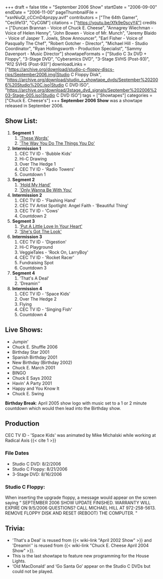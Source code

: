 +++
draft = false
title = "September 2006 Show"
startDate = "2006-09-00"
endDate = "2006-11-00"
pageThumbnailFile = "xsnNiuQl_cCCmD4pnzpy.avif"
contributors = ["The 64th Gamer", "Ceclife13", "CyCGM"]
citations = ["https://youtu.be/Xfk9e0scyY4"]
credits = ["Duncan Brannan - Voice of Chuck E. Cheese", "Annagrey Wiechman - Voice of Helen Henny", "John Bowen - Voice of Mr. Munch", "Jeremy Blaido - Voice of Jasper T. Jowls, Show Announcer", "Earl Fisher - Voice of Pasqually The Chef", "Robert Gotcher - Director", "Michael Hill - Studio Coordinator", "Ryan Hollingsworth - Production Specialist", "Sammy Davenport - Music Director"]
showtapeFormats = ["Studio C 3x DVD + Floppy", "3-Stage DVD", "Cyberamics DVD", "3-Stage SVHS (Post-93)", "R12 SVHS (Post-93)"]
downloadLinks = ["https://archive.org/download/studio-c-floppy-discs-rips/September2006.img|Studio C Floppy Disk", "https://archive.org/download/studio_c_showtape_dvds/September%202006%20Studio%20C.iso|Studio C DVD ISO", "https://archive.org/download/3stage_dvd_signals/September%202006%203-Stage-005.iso|Studio C DVD ISO"]
tags = ["Showtapes"]
categories = ["Chuck E. Cheese's"]
+++
**September 2006 Show** was a showtape released in September 2006.

## Show List:

1.  **Segment 1**
    1.  ['These Words'](https://en.wikipedia.org/wiki/These_Words)
    2.  ['The Way You Do The Things You Do'](https://en.wikipedia.org/wiki/The_Way_You_Do_the_Things_You_Do)
2.  **Intermission 1**
    1.  CEC TV ID - 'Bubble Kids'
    2.  Hi-C Drawing
    3.  Over The Hedge 1
    4.  CEC TV ID - 'Radio Towers'
    5.  Countdown 1
3.  **Segment 2**
    1.  ['Hold My Hand'](https://en.wikipedia.org/wiki/Hold_My_Hand_(Hootie_%26_the_Blowfish_song))
    2.  ['Only Wanna Be With You'](https://en.wikipedia.org/wiki/Only_Wanna_Be_with_You)
4.  **Intermission 2**
    1.  CEC TV ID - 'Flashing Hand'
    2.  CEC TV Artist Spotlight: Angel Faith - 'Beautiful Thing'
    3.  CEC TV ID - 'Cows'
    4.  Countdown 2
5.  **Segment 3**
    1.  ['Put A Little Love In Your Heart'](https://en.wikipedia.org/wiki/Put_a_Little_Love_in_Your_Heart)
    2.  ['She's Got The Look'](https://en.wikipedia.org/wiki/The_Look)
6.  **Intermission 3**
    1.  CEC TV ID - 'Digestion'
    2.  Hi-C Playground
    3.  VeggieTales - 'Rock On, LarryBoy'
    4.  CEC TV ID - 'Rocket Racer'
    5.  Fundraising Spot
    6.  Countdown 3
7.  **Segment 4**
    1.  'That's A Deal'
    2.  'Dreamin''
8.  **Intermission 4**
    1.  CEC TV ID - 'Space Kids'
    2.  Over The Hedge 2
    3.  Flying
    4.  CEC TV ID - 'Singing Fish'
    5.  Countdown 4

## Live Shows:

- Jumpin'
- Chuck E. Shuffle 2006
- Birthday Star 2001
- Spanish Birthday 2001
- New Birthday (Birthday 2002)
- Chuck E. March 2001
- BINGO
- Chuck E Says 2002
- Havin' A Party 2001
- Happy and You Know It
- Chuck E. Swing 

**Birthday Break**: April 2005 show logo with music set to a 1 or 2 minute countdown which would then lead into the Birthday show.

## Production

CEC TV ID - 'Space Kids' was animated by Mike Michalski while working at Radical Axis {{< cite 1 >}}

### File Dates

- Studio C DVD: 8/2/2006
- Studio C Floppy: 8/21/2006
- 3-Stage DVD: 8/16/2006

### Studio C Floppy:

When inserting the upgrade floppy, a message would appear on the screen saying
“ SEPTEMBER 2006 SHOW UPDATE FINISHED.
 WARRANTY WILL EXPIRE ON 9/5/2006
 QUESTIONS? CALL MICHAEL HILL AT 972-258-5613.
 REMOVE FLOPPY DISK AND RESET (REBOOT) THE COMPUTER.
"

## Trivia:

- 'That's a Deal' is reused from {{< wiki-link "April 2002 Show" >}} and 'Dreamin'' is reused from {{< wiki-link "Chuck E. Cheese April 2004 Show" >}}.
- This is the last showtape to feature new programming for the House Lights.
- ‘Old MacDonald’ and ‘Go Santa Go’ appear on the Studio C DVDs but could not be played.
